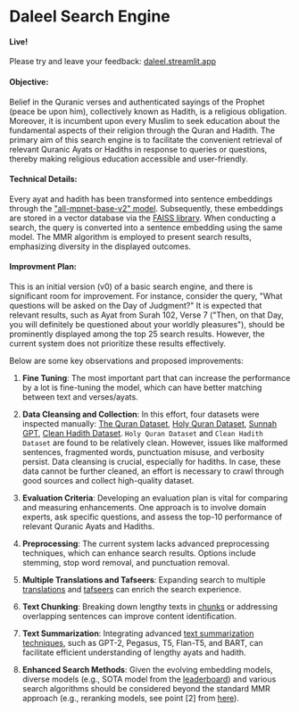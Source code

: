 # Daleel Search Engine

#### Live!
Please try and leave your feedback: [daleel.streamlit.app](https://daleel.streamlit.app/)
#### Objective: 
Belief in the Quranic verses and authenticated sayings of the Prophet (peace be upon him), collectively known as Hadith, is a religious obligation. Moreover, it is incumbent upon every Muslim to seek education about the fundamental aspects of their religion through the Quran and Hadith. The primary aim of this search engine is to facilitate the convenient retrieval of relevant Quranic Ayats or Hadiths in response to queries or questions, thereby making religious education accessible and user-friendly.

#### Technical Details:
Every ayat and hadith has been transformed into sentence embeddings through the ["all-mpnet-base-v2" model](https://huggingface.co/sentence-transformers/all-mpnet-base-v2). Subsequently, these embeddings are stored in a vector database via the [FAISS library](https://python.langchain.com/docs/integrations/vectorstores/faiss). When conducting a search, the query is converted into a sentence embedding using the same model. The MMR algorithm is employed to present search results, emphasizing diversity in the displayed outcomes.

#### Improvment Plan:
This is an initial version (v0) of a basic search engine, and there is significant room for improvement. For instance, consider the query, "What questions will be asked on the Day of Judgment?" It is expected that relevant results, such as Ayat from Surah 102, Verse 7 ("Then, on that Day, you will definitely be questioned about your worldly pleasures"), should be prominently displayed among the top 25 search results. However, the current system does not prioritize these results effectively.

Below are some key observations and proposed improvements:

1. **Fine Tuning**: The most important part that can increase the performance by a lot is fine-tuning the model, which can have better matching between text and verses/ayats.
2. **Data Cleansing and Collection**: In this effort, four datasets were inspected manually: [The Quran Dataset](https://www.kaggle.com/datasets/imrankhan197/the-quran-dataset/), [Holy Quran Dataset](https://www.kaggle.com/datasets/uzairadamjee/holy-quran-dataset), [Sunnah GPT](https://drive.google.com/drive/folders/1UW9Spm7_lVBuV8GMsG4LYwmZPsrHKfh2?usp=sharing), [Clean Hadith Dataset](https://www.kaggle.com/datasets/fahd09/hadith-dataset). `Holy Quran Dataset` and  `Clean Hadith Dataset` are found to be relatively clean. However, issues like malformed sentences, fragmented words, punctuation misuse, and verbosity persist. Data cleansing is crucial, especially for hadiths. In case, these data cannot be further cleaned, an effort is necessary to crawl through good sources and collect high-quality dataset.

3. **Evaluation Criteria**: Developing an evaluation plan is vital for comparing and measuring enhancements. One approach is to involve domain experts, ask specific questions, and assess the top-10 performance of relevant Quranic Ayats and Hadiths.

4. **Preprocessing**: The current system lacks advanced preprocessing techniques, which can enhance search results. Options include stemming, stop word removal, and punctuation removal.

5. **Multiple Translations and Tafseers**: Expanding search to multiple [translations](https://huggingface.co/datasets/tarteel-ai/quran-tafsir) and [tafseers](https://www.kaggle.com/code/alizahidraja/quran-nlp/input?select=Quran_English_with_Tafseer.csv) can enrich the search experience.

6. **Text Chunking**: Breaking down lengthy texts in [chunks](https://python.langchain.com/docs/modules/data_connection/document_transformers/text_splitters/recursive_text_splitter) or addressing overlapping sentences can improve content identification.

7. **Text Summarization**: Integrating advanced [text summarization techniques](https://huggingface.co/learn/nlp-course/chapter7/5?fw=pt#models-for-text-summarization), such as GPT-2, Pegasus, T5, Flan-T5, and BART, can facilitate efficient understanding of lengthy ayats and hadith.

8. **Enhanced Search Methods**: Given the evolving embedding models, diverse models (e.g., SOTA model from the [leaderboard](https://huggingface.co/spaces/mteb/leaderboard)) and various search algorithms should be considered beyond the standard MMR approach (e.g., reranking models, see point [2] from [here](https://huggingface.co/BAAI/bge-base-en-v1.5#model-list)).
